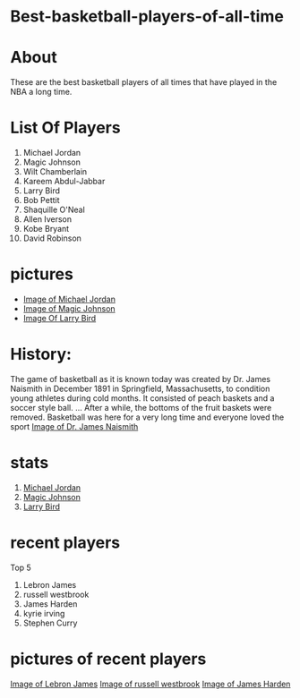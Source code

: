 # Best-basketball-players-of-all-time
# About
These are the best basketball players of all times that have played in the NBA
a long time.

# List Of Players
1. Michael Jordan
2. Magic Johnson
3. Wilt Chamberlain
4. Kareem Abdul-Jabbar
5. Larry Bird
6. Bob Pettit
7. Shaquille O'Neal
8. Allen Iverson
9. Kobe Bryant
10. David Robinson

# pictures
* [Image of Michael Jordan](https://www.forbes.com/pictures/57aa168c31358e4fd70c8410/michael-jordan-the-rise-o/#3e93050a313a)
* [Image of Magic Johnson](https://www.lakersnation.com/this-day-lakers-history-magic-johnson-comes-out-retirement-warriors/2018/01/30/)
* [Image Of Larry Bird](https://upload.wikimedia.org/wikipedia/commons/2/2f/Larry_Bird_Lipofsky.jpg)

# History:
The game of basketball as it is known today was created by Dr. James Naismith in December 1891 in Springfield, Massachusetts, to condition young athletes during cold months. It consisted of peach baskets and a soccer style ball. ... After a while, the bottoms of the fruit baskets were removed. Basketball was here for a very long time and everyone loved the sport
[Image of Dr. James Naismith](https://en.wikipedia.org/wiki/History_of_basketball#/media/File:Dr._James_Naismith.jpg)

# stats
1. [Michael Jordan ](https://stats.nba.com/player/893/career/?PerMode=Totals)
2. [Magic Johnson](https://stats.nba.com/player/77142/career/)
3. [Larry Bird](https://stats.nba.com/player/1449/career/)

# recent players
Top 5
1. Lebron James
2. russell westbrook
3. James Harden
4. kyrie irving
5. Stephen Curry

# pictures of recent players
[Image of Lebron James](https://images.complex.com/complex/images/c_limit,dpr_auto,q_90,w_720/fl_lossy,pg_1/rbieny5x7obagiov6a7l/lebron-james-headband)
[Image of russell westbrook](https://www.nba.com/rockets/gallery/photos-westbrook-introduced)
[Image of James Harden](https://en.wikipedia.org/wiki/James_Harden#/media/File:James_Harden_(30735342912).jpg)
